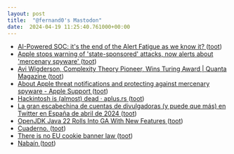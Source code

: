 ```yaml
---
layout: post
title:  "@fernand0's Mastodon"
date:  2024-04-19 11:25:40.761000+00:00
---
```

*  [AI-Powered SOC: it's the end of the Alert Fatigue as we know it? ](https://detect.fyi/ai-powered-soc-its-the-end-of-the-alert-fatigue-as-we-know-it-f082ba003da) ([toot](https://mastodon.social/@fernand0/112297636052590230))
*  [Apple stops warning of 'state-sponsored' attacks, now alerts about 'mercenary spyware' ](https://www.theregister.com/2024/04/12/apple_mercenary_spyware) ([toot](https://mastodon.social/@fernand0/112297426046020287))
*  [Avi Wigderson, Complexity Theory Pioneer, Wins Turing Award \| Quanta Magazine ](https://www.quantamagazine.org/avi-wigderson-complexity-theory-pioneer-wins-turing-award-20240410) ([toot](https://mastodon.social/@fernand0/112297207445336603))
*  [About Apple threat notifications and protecting against mercenary spyware - Apple Support ](https://support.apple.com/en-us/10217) ([toot](https://mastodon.social/@fernand0/112296904759257422))
*  [Hackintosh is (almost) dead · aplus.rs ](https://aplus.rs/2024/hackintosh-almost-dead) ([toot](https://mastodon.social/@fernand0/112295346156332244))
*  [La gran escabechina de cuentas de divulgadoras (y puede que más) en Twitter en España de abril de 2024 ](https://www.microsiervos.com/archivo/internet/gran-escabechina-cuentas-twitter-espana-abril-2024.htm) ([toot](https://mastodon.social/@fernand0/112293399800490613))
*  [OpenJDK Java 22 Rolls Into GA With New Features ](https://www.phoronix.com/news/OpenJDK-Java-22-Release) ([toot](https://mastodon.social/@fernand0/112293186980202526))
*  [Cuaderno. ](https://avecesunafoto.wordpress.com/2024/04/18/cuaderno) ([toot](https://mastodon.social/@fernand0/112293117066355913))
*  [There is no EU cookie banner law ](https://www.bitecode.dev/p/there-is-no-eu-cookie-banner-la) ([toot](https://mastodon.social/@fernand0/112293004066840834))
*  [Nabaín ](https://www.flickr.com/photos/fernand0/53652021572) ([toot](https://mastodon.social/@fernand0/112292939633868846))
